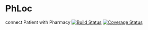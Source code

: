 # PhLoc
connect Patient with Pharmacy
[![Build Status](https://travis-ci.com/TuyizeeAnastase/PhLoc.svg?branch=develop)](https://travis-ci.com/TuyizeeAnastase/PhLoc)
[![Coverage Status](https://coveralls.io/repos/github/TuyizeeAnastase/PhLoc/badge.svg?branch=develop)](https://coveralls.io/github/TuyizeeAnastase/PhLoc?branch=develop)
